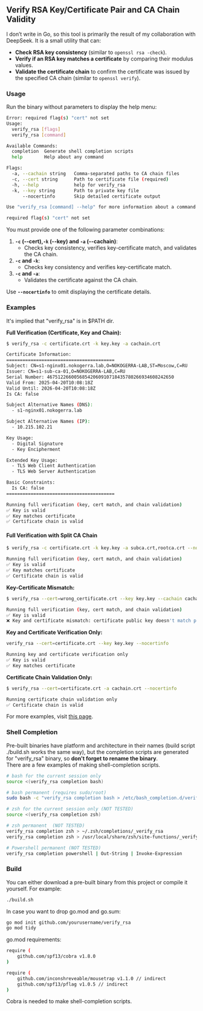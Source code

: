 ## Verify RSA Key/Certificate Pair and CA Chain Validity  

I don’t write in Go, so this tool is primarily the result of my collaboration with DeepSeek. It is a small utility that can:  

- **Check RSA key consistency** (similar to `openssl rsa -check`).  
- **Verify if an RSA key matches a certificate** by comparing their modulus values.  
- **Validate the certificate chain** to confirm the certificate was issued by the specified CA chain (similar to `openssl verify`).  

### Usage  

Run the binary without parameters to display the help menu:

```sh
Error: required flag(s) "cert" not set
Usage:
  verify_rsa [flags]
  verify_rsa [command]

Available Commands:
  completion  Generate shell completion scripts
  help        Help about any command

Flags:
  -a, --cachain string   Comma-separated paths to CA chain files
  -c, --cert string      Path to certificate file (required)
  -h, --help             help for verify_rsa
  -k, --key string       Path to private key file
      --nocertinfo       Skip detailed certificate output

Use "verify_rsa [command] --help" for more information about a command.

required flag(s) "cert" not set
```

You must provide one of the following parameter combinations:  

1. **`-c` (--cert),`-k` (--key) and `-a` (--cachain)**:  
   - Checks key consistency, verifies key-certificate match, and validates the CA chain.
2. **`-c` and `-k`**:  
   - Checks key consistency and verifies key-certificate match.  
3. **`-c` and `-a`**:  
   - Validates the certificate against the CA chain.</br>

Use **`--nocertinfo`** to omit displaying the certificate details.

### Examples  
It's implied that "verify_rsa" is in $PATH dir.</br>

**Full Verification (Certificate, Key and Chain):**
```sh
$ verify_rsa -c certificate.crt -k key.key -a cachain.crt 

Certificate Information:
========================================
Subject: CN=s1-nginx01.nokogerra.lab,O=NOKOGERRA-LAB,ST=Moscow,C=RU
Issuer: CN=s1-sub-ca-01,O=NOKOGERRA-LAB,C=RU
Serial Number: 46751226600568542060910718435780266934608242650
Valid From: 2025-04-20T10:08:18Z
Valid Until: 2026-04-20T10:08:18Z
Is CA: false

Subject Alternative Names (DNS):
  - s1-nginx01.nokogerra.lab

Subject Alternative Names (IP):
  - 10.215.102.21

Key Usage:
  - Digital Signature
  - Key Encipherment

Extended Key Usage:
  - TLS Web Client Authentication
  - TLS Web Server Authentication

Basic Constraints:
  Is CA: false
========================================

Running full verification (key, cert match, and chain validation)
✅ Key is valid
✅ Key matches certificate
✅ Certificate chain is valid 
```

#### Full Verification with Split CA Chain  
```bash
$ verify_rsa -c certificate.crt -k key.key -a subca.crt,rootca.crt --nocertinfo 

Running full verification (key, cert match, and chain validation)
✅ Key is valid
✅ Key matches certificate
✅ Certificate chain is valid 
```

**Key-Certificate Mismatch:**
```sh
$ verify_rsa --cert=wrong_certificate.crt --key key.key --cachain cachain.crt --nocertinfo 

Running full verification (key, cert match, and chain validation)
✅ Key is valid
❌ Key and certificate mismatch: certificate public key doesn't match private key 
```

**Key and Certificate Verification Only:**  
```sh
verify_rsa --cert=certificate.crt --key key.key --nocertinfo 

Running key and certificate verification only
✅ Key is valid
✅ Key matches certificate 
```

**Certificate Chain Validation Only:**  
```sh
$ verify_rsa --cert=certificate.crt -a cachain.crt --nocertinfo 

Running certificate chain validation only
✅ Certificate chain is valid
```

For more examples, visit [this page](more_examples.md).

### Shell Completion
Pre-built binaries have platform and architecture in their names (build script ./build.sh works the same way), but the completion scripts are generated for "verify_rsa" binary, so **don't forget to rename the binary**.</br>
There are a few examples of making shell-completion scripts.
```sh
# bash for the current session only 
source <(verify_rsa completion bash)

# bash permanent (requires sudo/root)
sudo bash -c "verify_rsa completion bash > /etc/bash_completion.d/verify_rsa"

# zsh for the current session only (NOT TESTED)
source <(verify_rsa completion zsh)

# zsh permanent  (NOT TESTED)
verify_rsa completion zsh > ~/.zsh/completions/_verify_rsa
verify_rsa completion zsh > /usr/local/share/zsh/site-functions/_verify_rsa

# Powershell permanent (NOT TESTED)
verify_rsa completion powershell | Out-String | Invoke-Expression
```
### Build  

You can either download a pre-built binary from this project or compile it yourself. For example:  
```sh
./build.sh  
```
In case you want to drop go.mod and go.sum:
```sh
go mod init github.com/yourusername/verify_rsa
go mod tidy
```
go.mod requirements:
```sh
require (
	github.com/spf13/cobra v1.8.0
)

require (
	github.com/inconshreveable/mousetrap v1.1.0 // indirect
	github.com/spf13/pflag v1.0.5 // indirect
)
```
Cobra is needed to make shell-completion scripts.
